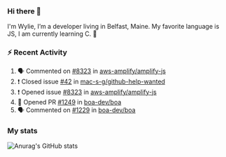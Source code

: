 ### Hi there 👋

I'm Wylie, I’m a developer living in Belfast, Maine. My favorite language is JS, I am currently learning C. :raised_hands: 


### :zap: Recent Activity

<!--START_SECTION:activity-->
1. 🗣 Commented on [#8323](https://github.com/aws-amplify/amplify-js/issues/8323) in [aws-amplify/amplify-js](https://github.com/aws-amplify/amplify-js)
2. ❗️ Closed issue [#42](https://github.com/mac-s-g/github-help-wanted/issues/42) in [mac-s-g/github-help-wanted](https://github.com/mac-s-g/github-help-wanted)
3. ❗️ Opened issue [#8323](https://github.com/aws-amplify/amplify-js/issues/8323) in [aws-amplify/amplify-js](https://github.com/aws-amplify/amplify-js)
4. 💪 Opened PR [#1249](https://github.com/boa-dev/boa/pull/1249) in [boa-dev/boa](https://github.com/boa-dev/boa)
5. 🗣 Commented on [#1229](https://github.com/boa-dev/boa/issues/1229) in [boa-dev/boa](https://github.com/boa-dev/boa)
<!--END_SECTION:activity-->

### My stats

![Anurag's GitHub stats](https://github-readme-stats.vercel.app/api?username=wylie39&count_private=true&show_icons=true&theme=vue-dark)


